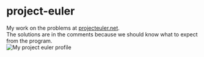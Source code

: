 # project-euler
My work on the problems at [projecteuler.net](https://projecteuler.net).  
The solutions are in the comments because we should know what to expect from the program.  
![My project euler profile](https://projecteuler.net/profile/IrinThirdwater.png)
